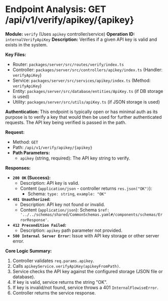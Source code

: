 # Endpoint Analysis: GET /api/v1/verify/apikey/{apikey}

**Module:** `verify` (Uses `apikey` controller/service)
**Operation ID:** `internalVerifyApiKey`
**Description:** Verifies if a given API key is valid and exists in the system.

**Key Files:**
*   Router: `packages/server/src/routes/verify/index.ts`
*   Controller: `packages/server/src/controllers/apikey/index.ts` (Handler: `verifyApiKey`)
*   Service: `packages/server/src/services/apikey/index.ts` (Method: `verifyApiKey`)
*   Entity: `packages/server/src/database/entities/ApiKey.ts` (if DB storage is used)
*   Utility: `packages/server/src/utils/apiKey.ts` (if JSON storage is used)

**Authentication:** This endpoint is typically open or has minimal auth as its purpose is to verify a key that would then be used for further authenticated requests. The API key being verified is passed in the path.

**Request:**
*   Method: `GET`
*   Path: `/api/v1/verify/apikey/{apikey}`
*   **Path Parameters:**
    *   `apikey` (string, required): The API key string to verify.

**Responses:**

*   **`200 OK` (Success):**
    *   Description: API key is valid.
    *   Content (`application/json` - controller returns `res.json("OK")`):
        *   Schema: `type: string`, `example: "OK"`
*   **`401 Unauthorized`:**
    *   Description: API key not found or invalid.
    *   Content (`application/json`): Schema `$ref: '../../schemas/shared/CommonSchemas.yaml#/components/schemas/ErrorResponse'`.
*   **`412 Precondition Failed`:**
    *   Description: `apikey` path parameter not provided.
*   **`500 Internal Server Error`:** Issue with API key storage or other server error.

**Core Logic Summary:**
1. Controller validates `req.params.apikey`.
2. Calls `apikeyService.verifyApiKey(apikeyFromPath)`.
3. Service checks the API key against the configured storage (JSON file or database).
4. If key is valid, service returns the string "OK".
5. If key is invalid/not found, service throws a 401 `InternalFlowiseError`.
6. Controller returns the service response. 